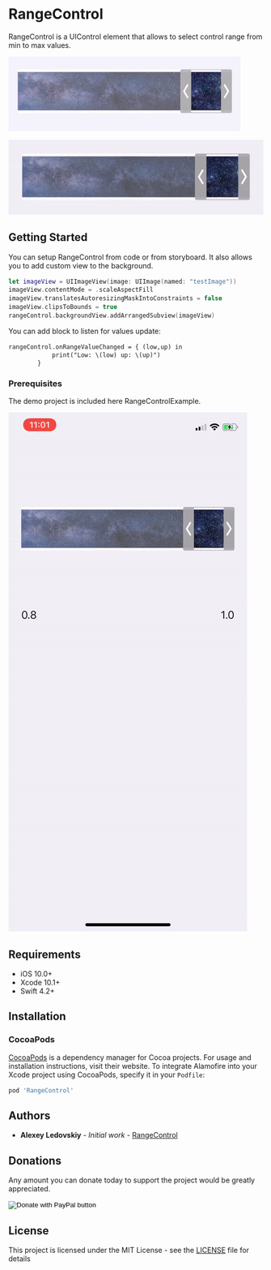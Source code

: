 # RangeControl

RangeControl is a UIControl element that allows to select control range from min to max values. 

[![ScreenShot](https://raw.githubusercontent.com/AlexeyIS/RangeControl/master/screenshot1.png "ScreenShot")](https://raw.githubusercontent.com/AlexeyIS/RangeControl/master/screenshot1.png "ScreenShot")

[![Screenshoot](https://raw.githubusercontent.com/AlexeyIS/RangeControl/master/screenshot2.gif "Screenshoot")](https://raw.githubusercontent.com/AlexeyIS/RangeControl/master/screenshot2.gif "Screenshoot")


## Getting Started

You can setup RangeControl from code or from storyboard. It also allows you to add custom view to the background. 

```swift
let imageView = UIImageView(image: UIImage(named: "testImage"))
imageView.contentMode = .scaleAspectFill
imageView.translatesAutoresizingMaskIntoConstraints = false
imageView.clipsToBounds = true
rangeControl.backgroundView.addArrangedSubview(imageView)
```
You can add block to listen for values update: 
```
rangeControl.onRangeValueChanged = { (low,up) in
            print("Low: \(low) up: \(up)")
        }
```
### Prerequisites

The demo project is included here RangeControlExample.  

[![screenshot1](https://raw.githubusercontent.com/AlexeyIS/RangeControl/master/screenshot3.gif "screenshot1")](https://raw.githubusercontent.com/AlexeyIS/RangeControl/master/screenshot3.gif "screenshot1")

## Requirements

- iOS 10.0+
- Xcode 10.1+
- Swift 4.2+

## Installation

### CocoaPods

[CocoaPods](https://cocoapods.org) is a dependency manager for Cocoa projects. For usage and installation instructions, visit their website. To integrate Alamofire into your Xcode project using CocoaPods, specify it in your `Podfile`:

```ruby
pod 'RangeControl'
```

## Authors

* **Alexey Ledovskiy** - *Initial work* - [RangeControl](https://github.com/AlexeyIS/RangeControl)

## Donations
Any amount you can donate today to support the project would be greatly appreciated.
<dl>
<form action="https://www.paypal.com/cgi-bin/webscr" method="post" target="_top">
<input type="hidden" name="cmd" value="_s-xclick" />
<input type="hidden" name="hosted_button_id" value="6WLJ933Z3K7BC" />
<input type="image" src="https://www.paypalobjects.com/en_US/i/btn/btn_donateCC_LG.gif" border="0" name="submit" title="PayPal - The safer, easier way to pay online!" alt="Donate with PayPal button" />
<img alt="" border="0" src="https://www.paypal.com/en_US/i/scr/pixel.gif" width="1" height="1" />
</form>
</dl>

## License

This project is licensed under the MIT License - see the [LICENSE](LICENSE) file for details
